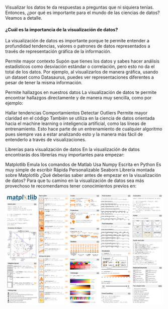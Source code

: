 Visualizar los datos te da respuestas a preguntas que ni siquiera tenías. Entonces, ¿por qué es importante para el mundo de las ciencias de datos? Veamos a detalle.

#### ¿Cuál es la importancia de la visualización de datos?
La visualización de datos es importante porque te permite entender a profundidad tendencias, valores o patrones de datos representados a través de representación gráfica de la información.

Permite mayor contexto
Supón que tienes los datos y sabes hacer análisis estadísticos como desviación estándar o correlación, pero esto no da el total de los datos. Por ejemplo, al visualizarlos de manera gráfica, usando un dataset como Datasaurus, puedes ver representaciones diferentes a pesar de tener la misma información.

Permite hallazgos en nuestros datos
La visualización de datos te permite encontrar hallazgos directamente y de manera muy sencilla, como por ejemplo:

Hallar tendencias
Comportamientos
Detectar Outliers
Permite mayor claridad en el código
También se utiliza en la ciencia de datos orientada hacia el machine learning o inteligencia artificial, como las líneas de entrenamiento. Esto hace parte de un entrenamiento de cualquier algoritmo pues siempre vas a estar analizando esto y la manera más fácil de entenderlo a través de visualizaciones.

Librerías para visualización de datos
En la visualización de datos encontrarás dos librerías muy importantes para empezar:

Matplotlib
Emula los comandos de Matlab
Usa Numpy
Escrita en Python
Es muy simple de escribir
Rápida
Personalizable
Seaborn
Librería montada sobre Matplotlib
¿Qué deberías saber antes de empezar en la visualización de datos?
Para que tu camino en la visualización de datos sea más provechoso te recomendamos tener conocimientos previos en:


![Alt text](image.png)
